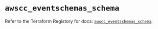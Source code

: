# `awscc_eventschemas_schema`

Refer to the Terraform Registory for docs: [`awscc_eventschemas_schema`](https://registry.terraform.io/providers/hashicorp/awscc/0.70.0/docs/resources/eventschemas_schema).
